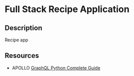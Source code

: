 # Full Stack Recipe Application

## Description
Recipe app

## Resources

- APOLLO [GraphQL Python Complete Guide](https://www.apollographql.com/blog/graphql/python/complete-api-guide/)
